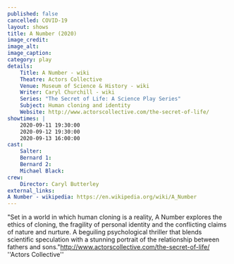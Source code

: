 ```yaml
---
published: false
cancelled: COVID-19
layout: shows
title: A Number (2020)
image_credit: 
image_alt:
image_caption:
category: play
details:
    Title: A Number - wiki
    Theatre: Actors Collective
    Venue: Museum of Science & History - wiki
    Writer: Caryl Churchill - wiki
    Series: "The Secret of Life: A Science Play Series"
    Subject: Human cloning and identity
    Website: http://www.actorscollective.com/the-secret-of-life/
showtimes: |
    2020-09-11 19:30:00
    2020-09-12 19:30:00
    2020-09-13 16:00:00
cast:
    Salter:
    Bernard 1:
    Bernard 2:
    Michael Black:
crew:
    Director: Caryl Butterley
external_links:
A Number - wikipedia: https://en.wikipedia.org/wiki/A_Number
--- 
```


"Set in a world in which human cloning is a reality, A Number explores the ethics of cloning, the fragility of personal identity and the conflicting claims of nature and nurture. A beguiling psychological thriller that blends scientific speculation with a stunning portrait of the relationship between fathers and sons."<ref>http://www.actorscollective.com/the-secret-of-life/ ''Actors Collective''</ref>
